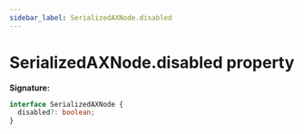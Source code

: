```yaml
---
sidebar_label: SerializedAXNode.disabled
---
```


# SerializedAXNode.disabled property

**Signature:**

```typescript
interface SerializedAXNode {
  disabled?: boolean;
}
```
